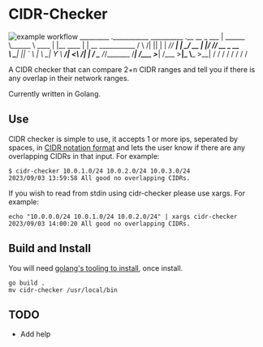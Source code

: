 # CIDR-Checker

![example workflow](https://github.com/github/docs/actions/workflows/go.yml/badge.svg)
_________ .___________ __________       .__            __
\_   ___ \|   \______ \\______   \ ____ |  |__   ____ |  | __ ___________ 
/    \  \/|   ||    |  \|       _// ___\|  |  \_/ __ \|  |/ // __ \_  __ \
\     \___|   ||    `   \    |   \  \___|   Y  \  ___/|    <\  ___/|  | \/
 \______  /___/_______  /____|_  /\___  >___|  /\___  >__|_ \\___  >__|
        \/            \/       \/     \/     \/     \/     \/    \/

A CIDR checker that can compare 2+n CIDR ranges and tell you if there is any overlap in their network ranges.

Currently written in Golang.

## Use

CIDR checker is simple to use, it accepts 1 or more ips, seperated by spaces, in [CIDR notation format](https://www.rfc-editor.org/rfc/rfc4632) and lets the user know if there are any overlapping CIDRs in that input. For example:

```
$ cidr-checker 10.0.1.0/24 10.0.2.0/24 10.0.3.0/24
2023/09/03 13:59:58 All good no overlapping CIDRs.
```

If you wish to read from stdin using cidr-checker please use xargs. For example:

```
echo "10.0.0.0/24 10.0.1.0/24 10.0.2.0/24" | xargs cidr-checker
2023/09/03 14:00:20 All good no overlapping CIDRs.
```

## Build and Install

You will need [golang's tooling to install](https://go.dev/doc/install), once install.

```
go build . 
mv cidr-checker /usr/local/bin
```

## TODO
- Add help
